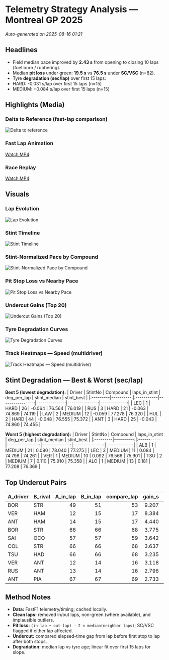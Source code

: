 # Telemetry Strategy Analysis — Montreal GP 2025

*Auto-generated on 2025-08-16 01:21*

## Headlines
- Field median pace improved by **2.43 s** from opening to closing 10 laps (fuel burn / rubbering).
- Median **pit loss** under green: **19.5 s** vs **76.5 s** under **SC/VSC** (n=82).
- Tyre **degradation (sec/lap)** over first 15 laps:
- HARD: -0.031 s/lap over first 15 laps (n=15)
- MEDIUM: +0.084 s/lap over first 15 laps (n=15)

## Highlights (Media)
### Delta to Reference (fast-lap comparison)
![Delta to reference](Reports/media/delta_time_plot.png)

### Fast Lap Animation
[Watch MP4](Reports/media/anim_fastlaps.mp4)

### Race Replay
[Watch MP4](Reports/media/race_replay.mp4)

## Visuals
### Lap Evolution
![Lap Evolution](Reports/plots/lap_evolution_rolling.png)

### Stint Timeline
![Stint Timeline](Reports/plots/stint_timeline.png)

### Stint-Normalized Pace by Compound
![Stint-Normalized Pace by Compound](Reports/plots/stint_pace_by_compound.png)

### Pit Stop Loss vs Nearby Pace
![Pit Stop Loss vs Nearby Pace](Reports/plots/pit_loss.png)

### Undercut Gains (Top 20)
![Undercut Gains (Top 20)](Reports/plots/undercut_gains_top.png)

### Tyre Degradation Curves
![Tyre Degradation Curves](Reports/plots/tyre_deg_curves.png)

### Track Heatmaps — Speed (multidriver)
![Track Heatmaps — Speed (multidriver)](Reports/plots/heatmap_Speed_multidriver.png)

## Stint Degradation — Best & Worst (sec/lap)
**Best 5 (lowest degradation):**
| Driver   |   StintNo | Compound   |   laps_in_stint |   deg_per_lap |   stint_median |   stint_best |
|:---------|----------:|:-----------|----------------:|--------------:|---------------:|-------------:|
| LEC      |         1 | HARD       |              26 |        -0.064 |         76.564 |       76.019 |
| RUS      |         3 | HARD       |              21 |        -0.063 |         74.869 |       74.119 |
| LAW      |         2 | MEDIUM     |              12 |        -0.059 |         77.278 |       76.320 |
| HUL      |         2 | HARD       |              44 |        -0.048 |         76.555 |       75.372 |
| ANT      |         3 | HARD       |              25 |        -0.043 |         74.860 |       74.455 |

**Worst 5 (highest degradation):**
| Driver   |   StintNo | Compound   |   laps_in_stint |   deg_per_lap |   stint_median |   stint_best |
|:---------|----------:|:-----------|----------------:|--------------:|---------------:|-------------:|
| ALB      |         1 | MEDIUM     |              21 |         0.080 |         78.040 |       77.275 |
| LEC      |         3 | MEDIUM     |              11 |         0.084 |         74.798 |       74.261 |
| VER      |         1 | MEDIUM     |              10 |         0.092 |         76.566 |       75.901 |
| TSU      |         2 | MEDIUM     |               7 |         0.110 |         75.910 |       75.358 |
| ALO      |         1 | MEDIUM     |              13 |         0.181 |         77.208 |       76.369 |

## Top Undercut Pairs
| A_driver   | B_rival   |   A_in_lap |   B_in_lap |   compare_lap |   gain_s |   gap_before_s |   gap_after_s |
|:-----------|:----------|-----------:|-----------:|--------------:|---------:|---------------:|--------------:|
| BOR        | STR       |         49 |         51 |            53 |    9.207 |         -4.821 |       -14.028 |
| VER        | HAM       |         12 |         15 |            17 |    8.384 |         -4.810 |       -13.194 |
| ANT        | HAM       |         14 |         15 |            17 |    4.440 |         -4.186 |        -8.626 |
| BOR        | STR       |         66 |         66 |            68 |    3.775 |         -2.771 |        -6.546 |
| SAI        | OCO       |         57 |         57 |            59 |    3.642 |          4.154 |         0.512 |
| COL        | STR       |         66 |         66 |            68 |    3.637 |         -4.668 |        -8.305 |
| TSU        | HAD       |         66 |         66 |            68 |    3.235 |         -4.838 |        -8.073 |
| VER        | ANT       |         12 |         14 |            16 |    3.118 |         -0.451 |        -3.569 |
| RUS        | ANT       |         13 |         14 |            16 |    2.796 |         -2.996 |        -5.792 |
| ANT        | PIA       |         67 |         67 |            69 |    2.733 |         -1.243 |        -3.976 |

## Method Notes
- **Data:** FastF1 telemetry/timing; cached locally.
- **Clean laps:** removed in/out laps, non-green (where available), and implausible outliers.
- **Pit loss:** `(in-lap + out-lap) − 2 × median(neighbor laps)`; SC/VSC flagged if either lap affected.
- **Undercut:** compared elapsed-time gap from lap before first stop to lap after both stops.
- **Degradation:** median lap vs tyre age; linear fit over first 15 laps for slope.
